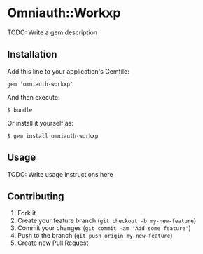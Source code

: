 # Omniauth::Workxp

TODO: Write a gem description

## Installation

Add this line to your application's Gemfile:

    gem 'omniauth-workxp'

And then execute:

    $ bundle

Or install it yourself as:

    $ gem install omniauth-workxp

## Usage

TODO: Write usage instructions here

## Contributing

1. Fork it
2. Create your feature branch (`git checkout -b my-new-feature`)
3. Commit your changes (`git commit -am 'Add some feature'`)
4. Push to the branch (`git push origin my-new-feature`)
5. Create new Pull Request
